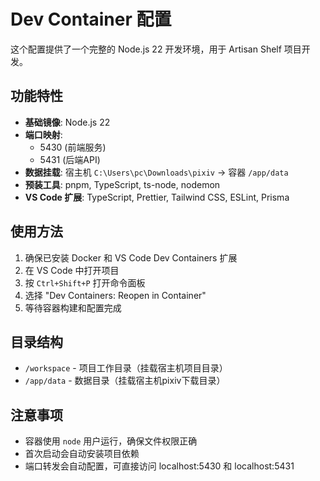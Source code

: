 # Dev Container 配置

这个配置提供了一个完整的 Node.js 22 开发环境，用于 Artisan Shelf 项目开发。

## 功能特性

- **基础镜像**: Node.js 22
- **端口映射**:
  - 5430 (前端服务)
  - 5431 (后端API)
- **数据挂载**: 宿主机 `C:\Users\pc\Downloads\pixiv` → 容器 `/app/data`
- **预装工具**: pnpm, TypeScript, ts-node, nodemon
- **VS Code 扩展**: TypeScript, Prettier, Tailwind CSS, ESLint, Prisma

## 使用方法

1. 确保已安装 Docker 和 VS Code Dev Containers 扩展
2. 在 VS Code 中打开项目
3. 按 `Ctrl+Shift+P` 打开命令面板
4. 选择 "Dev Containers: Reopen in Container"
5. 等待容器构建和配置完成

## 目录结构

- `/workspace` - 项目工作目录（挂载宿主机项目目录）
- `/app/data` - 数据目录（挂载宿主机pixiv下载目录）

## 注意事项

- 容器使用 `node` 用户运行，确保文件权限正确
- 首次启动会自动安装项目依赖
- 端口转发会自动配置，可直接访问 localhost:5430 和 localhost:5431
